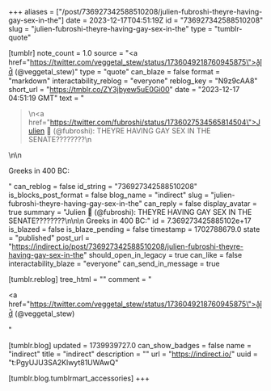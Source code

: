 +++
aliases = ["/post/736927342588510208/julien-fubroshi-theyre-having-gay-sex-in-the"]
date = 2023-12-17T04:51:19Z
id = "736927342588510208"
slug = "julien-fubroshi-theyre-having-gay-sex-in-the"
type = "tumblr-quote"

[tumblr]
note_count = 1.0
source = "<a href=\"https://twitter.com/veggetal_stew/status/1736049218760945875\">a͓̽i͓̽d͓̽ (@veggetal_stew)</a>"
type = "quote"
can_blaze = false
format = "markdown"
interactability_reblog = "everyone"
reblog_key = "N9z9cAA8"
short_url = "https://tmblr.co/ZY3jbyew5uE0Gi00"
date = "2023-12-17 04:51:19 GMT"
text = "<blockquote><p>\n<a href=\"https://twitter.com/fubroshi/status/1736027534565814504\">Julien 🦮 (@fubroshi)</a>: THEYRE HAVING GAY SEX IN THE SENATE????????\n</p></blockquote>\n\n<p>Greeks in 400 BC:</p>"
can_reblog = false
id_string = "736927342588510208"
is_blocks_post_format = false
blog_name = "indirect"
slug = "julien-fubroshi-theyre-having-gay-sex-in-the"
can_reply = false
display_avatar = true
summary = "Julien 🦮 (@fubroshi): THEYRE HAVING GAY SEX IN THE SENATE????????\n\n\n Greeks in 400 BC:"
id = 7.369273425885102e+17
is_blazed = false
is_blaze_pending = false
timestamp = 1702788679.0
state = "published"
post_url = "https://indirect.io/post/736927342588510208/julien-fubroshi-theyre-having-gay-sex-in-the"
should_open_in_legacy = true
can_like = false
interactability_blaze = "everyone"
can_send_in_message = true

[tumblr.reblog]
tree_html = ""
comment = "<p><a href=\"https://twitter.com/veggetal_stew/status/1736049218760945875\">a͓̽i͓̽d͓̽ (@veggetal_stew)</a></p>"

[tumblr.blog]
updated = 1739939727.0
can_show_badges = false
name = "indirect"
title = "indirect"
description = ""
url = "https://indirect.io/"
uuid = "t:PgyUJU3SA2Klwyt81UWAwQ"

[tumblr.blog.tumblrmart_accessories]
+++
